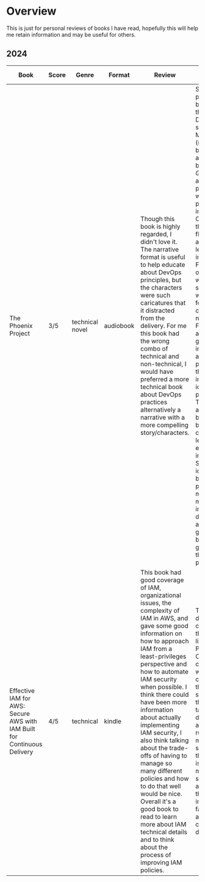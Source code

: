 # Overview

This is just for personal reviews of books I have read, hopefully this will help me retain information and may be useful for others.

## 2024

| Book | Score | Genre | Format |  Review | Additional Notes |
| ---- | ----- | ----- | ------ | ------- | ---------------- |
| The Phoenix Project | 3/5 | technical novel | audiobook | Though this book is highly regarded, I didn't love it. The narrative format is useful to help educate about DevOps principles, but the characters were such caricatures that it distracted from the delivery. For me this book had the wrong combo of technical and non-technical, I would have preferred a more technical book about DevOps practices alternatively a narrative with a more compelling story/characters. | Some key points from the book are thinking about Dev and IT Ops similar to Manufacturing (much of the book is a digital analog of a book called *The Goal*), the authors propose 3 ways which are principles to improve Operations. The three ways are flow,  feedback, and continuous learning and improvement. Flow is focused on identifying workflows, streamlining the workflows and focusing on customer needs. Feedback is aimed at gathering information about the processes and then using that information to identify problem areas.  The third way is about going beyond and building continuous learning and experimentation into the culture. Some other key ideas are blameless post-mortems, making sure measures are important to delivering the actual business goals, and being able to gain visibility to the whole IT process. | 
| Effective IAM for AWS: Secure AWS with IAM Built for Continuous Delivery | 4/5 | technical | kindle | This book had good coverage of IAM, organizational issues, the complexity of IAM in AWS, and gave some good information on how to approach IAM from a least-privileges perspective and how to automate IAM security when possible. I think there could have been more information about actually implementing IAM security, I also think talking about the trade-offs of having to manage so many different policies and how to do that well would be nice. Overall it's a good book to read to learn more about IAM technical details and to think about the process of improving IAM policies. | Talks about different components of the IAM lifecycle: Process Controller: this component is what communicates the desired state. Actuator: this component takes the desired state and makes the running state match desired state. Sensor: this component is used to measure the state after the actuator runs, this can catch implementation failures as well as configuration drift. | 
